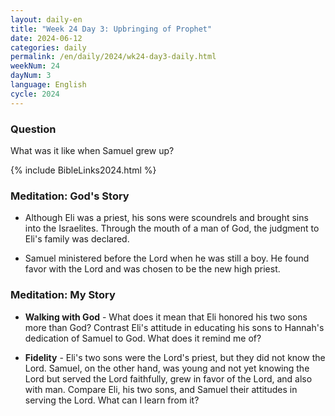 ```yaml
---
layout: daily-en
title: "Week 24 Day 3: Upbringing of Prophet"
date: 2024-06-12
categories: daily
permalink: /en/daily/2024/wk24-day3-daily.html
weekNum: 24
dayNum: 3
language: English
cycle: 2024
---
```

### Question     
What was it like when Samuel grew up?

{% include BibleLinks2024.html %} 

### Meditation: God's Story   
+ Although Eli was a priest, his sons were scoundrels and brought sins into the Israelites. Through the mouth of a man of God, the judgment to Eli's family was declared. 

+ Samuel ministered before the Lord when he was still a boy. He found favor with the Lord and was chosen to be the new high priest. 

### Meditation: My Story   
+ **Walking with God** - What does it mean that Eli honored his two sons more than God? Contrast Eli's attitude in educating his sons to Hannah's dedication of Samuel to God. What does it remind me of? 

+ **Fidelity** - Eli's two sons were the Lord's priest, but they did not know the Lord. Samuel, on the other hand, was young and not yet knowing the Lord but served the Lord faithfully, grew in favor of the Lord, and also with man. Compare Eli, his two sons, and Samuel their attitudes in serving the Lord. What can I learn from it? 
